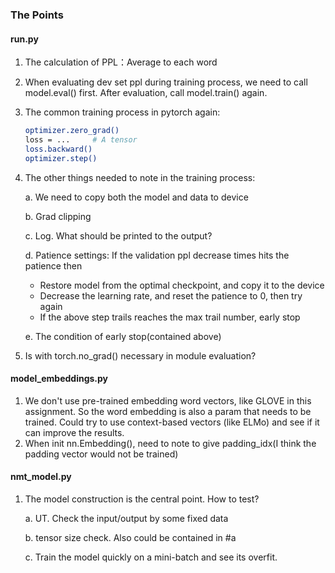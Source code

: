 ### The Points

#### run.py
1. The calculation of PPL：Average to each word
2. When evaluating dev set ppl during training process, we need to call model.eval() first. After evaluation, call model.train() again.
3. The common training process in pytorch again:
    ```bash
    optimizer.zero_grad()
    loss = ...     # A tensor
    loss.backward()
    optimizer.step()
    ```
4. The other things needed to note in the training process:
    
    a. We need to copy both the model and data to device

    b. Grad clipping
    
    c. Log. What should be printed to the output?
    
    d. Patience settings: If the validation ppl decrease times hits the patience then
       
      - Restore model from the optimal checkpoint, and copy it to the device           
      - Decrease the learning rate, and reset the patience to 0, then try again
      - If the above step trails reaches the max trail number, early stop
    
    e. The condition of early stop(contained above)

5. Is with torch.no_grad() necessary in module evaluation?

#### model_embeddings.py
1. We don't use pre-trained embedding word vectors, like GLOVE in this assignment.
So the word embedding is also a param that needs to be trained. 
Could try to use context-based vectors (like ELMo) and see if it can improve the results.
2. When init nn.Embedding(), need to note to give padding_idx(I think the padding vector would not be trained)

#### nmt_model.py
1. The model construction is the central point. How to test?
   
   a. UT. Check the input/output by some fixed data
   
   b. tensor size check. Also could be contained in #a
   
   c. Train the model quickly on a mini-batch and see its overfit. 
